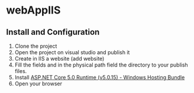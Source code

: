 # webAppIIS

## Install and Configuration

1. Clone the project
1. Open the project on visual studio and publish it
1. Create in IIS a website (add website)
1. Fill the fields and in the physical path field the directory to your publish files.
1. Install [ASP.NET Core 5.0 Runtime (v5.0.15) - Windows Hosting Bundle](https://dotnet.microsoft.com/en-us/download/dotnet/thank-you/runtime-aspnetcore-5.0.15-windows-hosting-bundle-installer)
1. Open your browser
